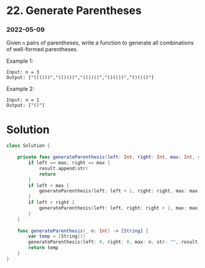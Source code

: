# 22. Generate Parentheses

### 2022-05-09

Given `n` pairs of parentheses, write a function to generate all combinations of well-formed parentheses.

 

Example 1:
```
Input: n = 3
Output: ["((()))","(()())","(())()","()(())","()()()"]
```

Example 2:
```
Input: n = 1
Output: ["()"]
```



# Solution

```swift
class Solution {
    
    private func generateParenthesis(left: Int, right: Int, max: Int, str: String, result: inout [String])  {
        if left == max, right == max {
            result.append(str)
            return
        }
        if left < max {
            generateParenthesis(left: left + 1, right: right, max: max, str: str + "(", result: &result)
        }
        if left > right {
            generateParenthesis(left: left, right: right + 1, max: max, str: str + ")", result: &result)
        }
    }
    
    func generateParenthesis(_ n: Int) -> [String] {
        var temp = [String]()
        generateParenthesis(left: 0, right: 0, max: n, str: "", result: &temp)
        return temp
    }
}

```
